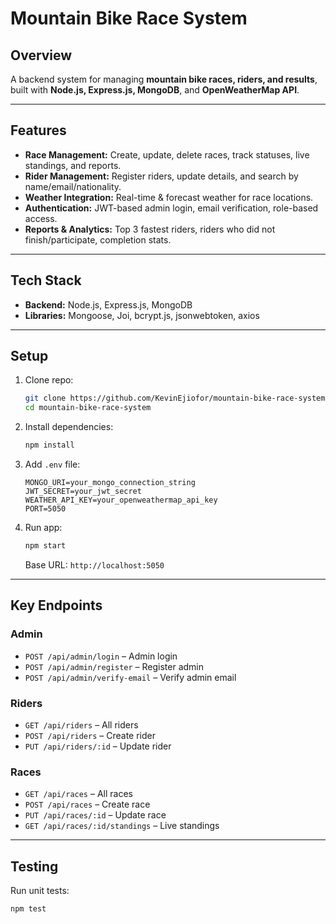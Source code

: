 #  Mountain Bike Race System

##  Overview

A backend system for managing **mountain bike races, riders, and results**, built with **Node.js, Express.js, MongoDB**, and **OpenWeatherMap API**.

---

##  Features

* **Race Management:** Create, update, delete races, track statuses, live standings, and reports.
* **Rider Management:** Register riders, update details, and search by name/email/nationality.
* **Weather Integration:** Real-time & forecast weather for race locations.
* **Authentication:** JWT-based admin login, email verification, role-based access.
* **Reports & Analytics:** Top 3 fastest riders, riders who did not finish/participate, completion stats.

---

## Tech Stack

* **Backend:** Node.js, Express.js, MongoDB
* **Libraries:** Mongoose, Joi, bcrypt.js, jsonwebtoken, axios

---

## Setup

1. Clone repo:

   ```bash
   git clone https://github.com/KevinEjiofor/mountain-bike-race-system.git
   cd mountain-bike-race-system
   ```
2. Install dependencies:

   ```bash
   npm install
   ```
3. Add `.env` file:

   ```env
   MONGO_URI=your_mongo_connection_string
   JWT_SECRET=your_jwt_secret
   WEATHER_API_KEY=your_openweathermap_api_key
   PORT=5050
   ```
4. Run app:

   ```bash
   npm start
   ```

   Base URL: `http://localhost:5050`

---

##  Key Endpoints

### Admin

* `POST /api/admin/login` – Admin login
* `POST /api/admin/register` – Register admin
* `POST /api/admin/verify-email` – Verify admin email

### Riders

* `GET /api/riders` – All riders
* `POST /api/riders` – Create rider
* `PUT /api/riders/:id` – Update rider

### Races

* `GET /api/races` – All races
* `POST /api/races` – Create race
* `PUT /api/races/:id` – Update race
* `GET /api/races/:id/standings` – Live standings

---

##  Testing

Run unit tests:

```bash
npm test
```
